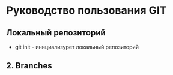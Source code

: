 # Руководство пользования GIT
## Локальный репозиторий
* git init - инициализурет локальный репозиторий
## 2. Branches
